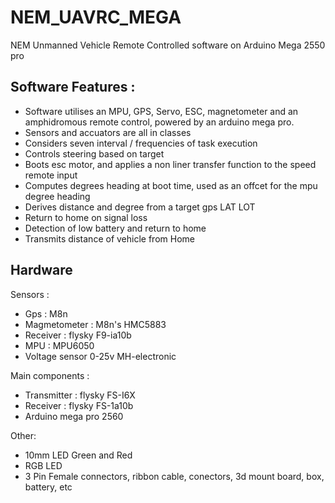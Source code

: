 # NEM_UAVRC_MEGA

NEM Unmanned Vehicle Remote Controlled software on Arduino Mega 2550 pro

## Software Features :

- Software utilises an MPU, GPS, Servo, ESC, magnetometer and an amphidromous remote control, powered by an arduino mega pro.
- Sensors and accuators are all in classes
- Considers seven interval / frequencies of task execution
- Controls steering based on target 
- Boots esc motor, and applies a non liner transfer function to the speed remote input
- Computes degrees heading at boot time, used as an offcet for the mpu degree heading
- Derives distance and degree from a target gps LAT LOT
- Return to home on signal loss
- Detection of low battery and return to home
- Transmits distance of vehicle from Home

## Hardware

Sensors :

- Gps : M8n
- Magmetometer : M8n's HMC5883
- Receiver : flysky F9-ia10b
- MPU : MPU6050
- Voltage sensor 0-25v MH-electronic

Main components : 
- Transmitter : flysky FS-I6X
- Receiver : flysky FS-1a10b
- Arduino mega pro 2560 

Other: 

- 10mm LED Green and Red
- RGB LED
- 3 Pin Female connectors, ribbon cable, conectors, 3d mount board, box, battery, etc
